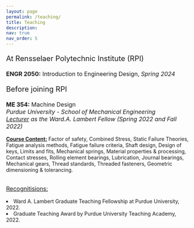 ```yaml
---
layout: page
permalink: /teaching/
title: Teaching
description:  
nav: true
nav_order: 5
---
```


<!-- <p style="font-size: 20px;">  <u>At Rensselaer Polytechnic Institute (RPI)</u><br> -->

<p style="font-size: 20px;">  At Rensselaer Polytechnic Institute (RPI)<br>


<p style="font-size: 16px;"> <b>ENGR 2050:</b> Introduction to Engineering Design,     <i> Spring 2024 </i>


<!--<p style="font-size: 20px;">  <u>Before joining RPI</u><br> -->

<p style="font-size: 20px;">  Before joining RPI <br>


<p style="font-size: 16px;"> <b>ME 354:</b> Machine Design<br> <i>Purdue University - School of Mechanical Engineering <br> <u>Lecturer</u> as the Ward.A. Lambert Fellow (Spring 2022 and Fall 2022) </i> <br></p>

 <u><b>Course Content:</b></u> Factor of safety, Combined Stress, Static Failure Theories, Fatigue analysis methods, Fatigue failure criteria, Shaft design, Design of keys, Limits and fits, Mechanical springs, Material properties & processing, Contact stresses, Rolling element bearings, Lubrication, Journal bearings, Mechanical gears, Thread standards, Threaded fasteners, Geometric dimensioning & tolerancing. 
 <br>
 <br>
  <p style="font-size: 16px;"> <u>Recognitisions:</u> 
 <li>Ward A. Lambert Graduate Teaching Fellowship at Purdue University, 2022.
</li> 
<li>Graduate Teaching Award by Purdue University Teaching Academy, 2022.
</li>  

